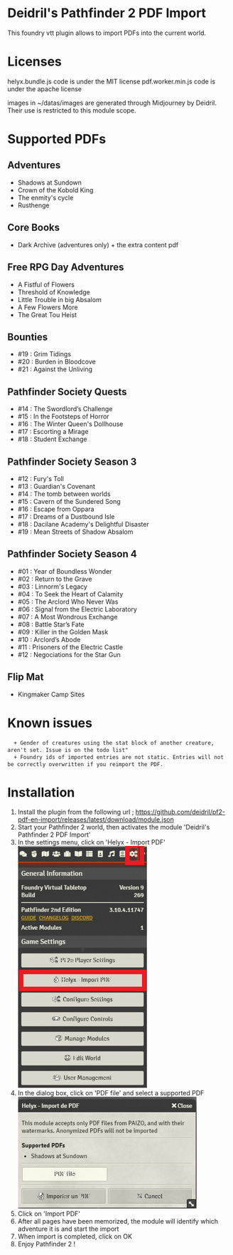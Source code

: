# Deidril's Pathfinder 2 PDF Import
This foundry vtt plugin allows to import PDFs into the current world. 

# Licenses
helyx.bundle.js code is under the MIT license
pdf.worker.min.js code is under the apache license

images in ~/datas/images are generated through Midjourney by Deidril. Their use is restricted to this module scope.


# Supported PDFs 

## Adventures
- Shadows at Sundown
- Crown of the Kobold King
- The enmity's cycle
- Rusthenge

## Core Books
- Dark Archive (adventures only) + the extra content pdf

## Free RPG Day Adventures
- A Fistful of Flowers
- Threshold of Knowledge
- Little Trouble in big Absalom
- A Few Flowers More
- The Great Tou Heist

## Bounties
- #19 : Grim Tidings
- #20 : Burden in Bloodcove
- #21 : Against the Unliving

## Pathfinder Society Quests
- #14 : The Swordlord’s Challenge
- #15 : In the Footsteps of Horror
- #16 : The Winter Queen's Dollhouse
- #17 : Escorting a Mirage
- #18 : Student Exchange

## Pathfinder Society Season 3
- #12 : Fury's Toll
- #13 : Guardian's Covenant
- #14 : The tomb between worlds
- #15 : Cavern of the Sundered Song
- #16 : Escape from Oppara
- #17 : Dreams of a Dustbound Isle
- #18 : Dacilane Academy's Delightful Disaster
- #19 : Mean Streets of Shadow Absalom

## Pathfinder Society Season 4
- #01 : Year of Boundless Wonder
- #02 : Return to the Grave
- #03 : Linnorm's Legacy
- #04 : To Seek the Heart of Calamity
- #05 : The Arclord Who Never Was
- #06 : Signal from the Electric Laboratory
- #07 : A Most Wondrous Exchange
- #08 : Battle Star’s Fate
- #09 : Killer in the Golden Mask
- #10 : Arclord’s Abode
- #11 : Prisoners of the Electric Castle
- #12 : Negociations for the Star Gun

## Flip Mat
- Kingmaker Camp Sites

# Known issues

      + Gender of creatures using the stat block of another creature, aren't set. Issue is on the todo list"
      + Foundry ids of imported entries are not static. Entries will not be correctly overwritten if you reimport the PDF.

# Installation
1. Install the plugin from the following url ; https://github.com/deidril/pf2-pdf-en-import/releases/latest/download/module.json
2. Start your Pathfinder 2 world, then activates the module 'Deidril's Pathfinder 2 PDF Import'
3. In the settings menu, click on 'Helyx - Import PDF'
![Settings](/img/click_helyx.png)
4. In the dialog box, click on 'PDF file' and select a supported PDF
![Dialog](/img/dialog.png)
5. Click on 'Import PDF' 
6. After all pages have been memorized, the module will identify which adventure it is and start the import
7. When import is completed, click on OK
8. Enjoy Pathfinder 2 !

